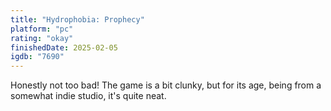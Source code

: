 ```yaml
---
title: "Hydrophobia: Prophecy"
platform: "pc"
rating: "okay"
finishedDate: 2025-02-05
igdb: "7690"
---
```


Honestly not too bad! The game is a bit clunky, but for its age, being from a somewhat indie studio, it's quite neat. 
